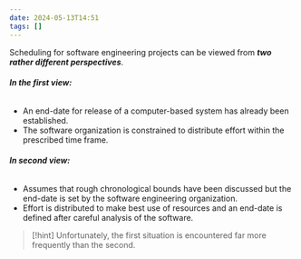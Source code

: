```yaml
---
date: 2024-05-13T14:51
tags: []
---
```

Scheduling for software engineering projects can be viewed from ***two rather different perspectives***.
###### **In the first view:** 

- An end-date for release of a computer-based system has already been established.
- The software organization is constrained to distribute effort within the prescribed time frame.
###### **In second view:** 

- Assumes that rough chronological bounds have been discussed but the end-date is set by the software engineering organization.
- Effort is distributed to make best use of resources and an end-date is defined after careful analysis of the software.

>[!hint] Unfortunately, the first situation is encountered far more frequently than the second. 